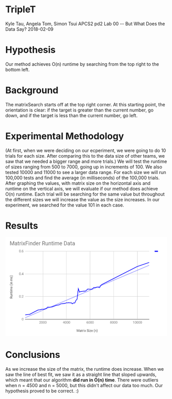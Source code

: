 # TripleT

Kyle Tau, Angela Tom, Simon Tsui
APCS2 pd2
Lab 00 -- But What Does the Data Say?
2018-02-09

# Hypothesis
Our method achieves O(n) runtime by searching from the top right to the bottom left.

# Background
The matrixSearch starts off at the top right corner. At this starting point, the orientation is clear: if the target is greater than the current number, go down, and if the target is less than the current number, go left. 

# Experimental Methodology
(At first, when we were deciding on our ecperiment, we were going to do 10 trials for each size. After comparing this to the data size of other teams, we saw that we needed a bigger range and more trials.)
We will test the runtime of sizes ranging from 500 to 7000, going up in increments of 100.
We also tested 10000 and 11000 to see a larger data range.
For each size we will run 100,000 tests and find the average (in milliseconds) of the 100,000 trials.
After graphing the values, with matrix size on the horizontal axis and runtime on the vertical axis, we will evaluate if our method does achieve O(n) runtime. 
Each trial will be searching for the same value but throughout the different sizes we will increase the value as the size increases. In our experiment, we searched for the value 101 in each case.

# Results
![](graph.png)

# Conclusions
As we increase the size of the matrix, the runtime does increase. When we saw the line of best fit, we saw it as a straight line that sloped upwards, which meant that our algorithm **did run in O(n) time**. There were outliers when n = 4500 and n = 5000, but this didn't affect our data too much. 
Our hypothesis proved to be correct. :)
